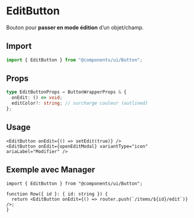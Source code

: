 # EditButton

Bouton pour **passer en mode édition** d’un objet/champ.

## Import
```ts
import { EditButton } from "@components/ui/Button";
```

## Props
```ts
type EditButtonProps = ButtonWrapperProps & {
  onEdit: () => void;
  editColor?: string; // surcharge couleur (outlined)
};
```

## Usage
```tsx
<EditButton onEdit={() => setEdit(true)} />
<EditButton onEdit={openEditModal} variantType="icon" ariaLabel="Modifier" />
```

## Exemple avec Manager
```tsx
import { EditButton } from "@components/ui/Button";

function Row({ id }: { id: string }) {
  return <EditButton onEdit={() => router.push(`/items/${id}/edit`)} />;
}
```
